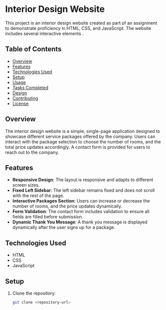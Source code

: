 # Interior Design Website

This project is an interior design website created as part of an assignment to demonstrate proficiency in HTML, CSS, and JavaScript. The website includes several interactive elements .
## Table of Contents
- [Overview](#overview)
- [Features](#features)
- [Technologies Used](#technologies-used)
- [Setup](#setup)
- [Usage](#usage)
- [Tasks Completed](#tasks-completed)
- [Design](#design)
- [Contributing](#contributing)
- [License](#license)

## Overview

The interior design website is a simple, single-page application designed to showcase different service packages offered by the company. Users can interact with the package selection to choose the number of rooms, and the total price updates accordingly. A contact form is provided for users to reach out to the company.

## Features

- **Responsive Design**: The layout is responsive and adapts to different screen sizes.
- **Fixed Left Sidebar**: The left sidebar remains fixed and does not scroll with the rest of the page.
- **Interactive Packages Section**: Users can increase or decrease the number of rooms, and the price updates dynamically.
- **Form Validation**: The contact form includes validation to ensure all fields are filled before submission.
- **Dynamic Thank You Message**: A thank you message is displayed dynamically after the user signs up for a package.

## Technologies Used

- HTML
- CSS
- JavaScript

## Setup

1. Clone the repository:
   ```bash
   git clone <repository-url>

